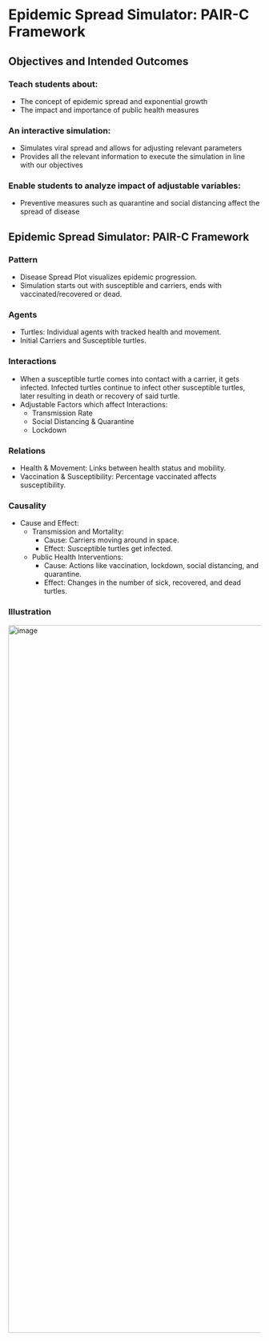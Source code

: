 # Epidemic Spread Simulator: PAIR-C Framework

## Objectives and Intended Outcomes

### Teach students about:​

- The concept of epidemic spread and exponential growth
- The impact and importance of public health measures 

### An interactive simulation:​

- Simulates viral spread and allows for adjusting relevant parameters
- Provides all the relevant information to execute the simulation in line with our objectives

### Enable students to analyze impact of adjustable variables: ​

- Preventive measures such as quarantine and social distancing affect the spread of disease

## Epidemic Spread Simulator: PAIR-C Framework 

### Pattern

- Disease Spread Plot visualizes epidemic progression.
- Simulation starts out with susceptible and carriers, ends with vaccinated/recovered or dead. 

### Agents

- Turtles: Individual agents with tracked health and movement.
- Initial Carriers and Susceptible turtles.

### Interactions

- When a susceptible turtle comes into contact with a carrier, it gets infected. Infected turtles continue to infect other susceptible turtles, later resulting in death or recovery of said turtle.
- Adjustable Factors which affect Interactions:  
  - Transmission Rate
  - Social Distancing & Quarantine
  - Lockdown 

### Relations

- Health & Movement: Links between health status and mobility.
- Vaccination & Susceptibility: Percentage vaccinated affects susceptibility.

### Causality

- Cause and Effect:
  - Transmission and Mortality:
    - Cause: Carriers moving around in space.
    - Effect: Susceptible turtles get infected.
  - Public Health Interventions:
    - Cause: Actions like vaccination, lockdown, social distancing, and quarantine.
    - Effect: Changes in the number of sick, recovered, and dead turtles.
   
### Illustration

 <img width="1415" alt="image" src="https://github.com/user-attachments/assets/f7eb435b-a43a-44dc-ba7b-b8d17a283ef6">
